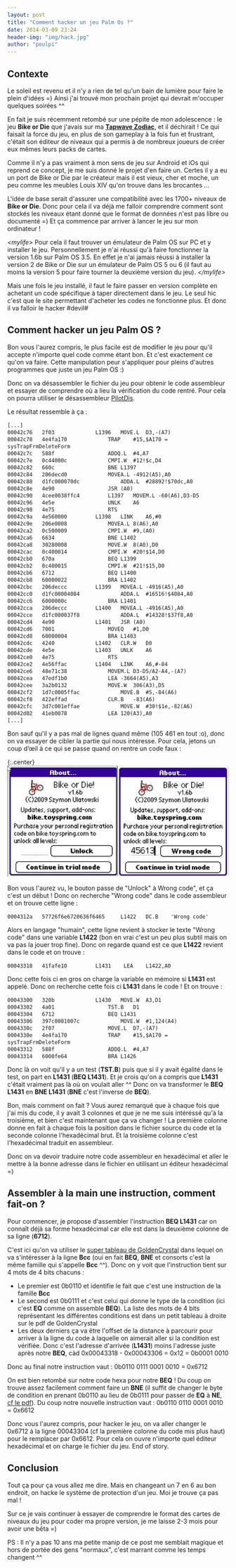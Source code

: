 ```yaml
---
layout: post
title: "Comment hacker un jeu Palm Os ?"
date: 2014-03-09 23:24
header-img: "img/hack.jpg"
author: "poulpi"
---
```


## Contexte 
Le soleil est revenu et il n'y a rien de tel qu'un bain de lumière pour faire le plein d'idées =) Ainsi j'ai trouvé mon prochain projet qui devrait m'occuper quelques soirées ^^

En fait je suis récemment retombé sur une pépite de mon adolescence : le jeu **Bike or Die** que j'avais sur ma [**Tapwave Zodiac**](http://en.wikipedia.org/wiki/Tapwave_Zodiac), et il déchirait ! Ce qui faisait la force du jeu, en plus de son gameplay à la fois fun et frustrant, c'était son éditeur de niveaux qui a permis à de nombreux joueurs de créer eux mêmes leurs packs de cartes.

Comme il n'y a pas vraiment à mon sens de jeu sur Android et iOs qui reprend ce concept, je me suis donné le projet d'en faire un. Certes il y a eu un port de Bike or Die par le créateur mais il est vieux, cher et moche, un peu comme les meubles Louis XIV qu'on trouve dans les brocantes ...

L'idée de base serait d'assurer une compatibilité avec les 1700+ niveaux de **Bike or Die**.  Donc pour cela il va déjà me falloir comprendre comment sont stockés les niveaux étant donné que le format de données n'est pas libre ou documenté =) Et ça commence par arriver à lancer le jeu sur mon ordinateur ! 

*\<mylife\>*
Pour cela il faut trouver un émulateur de Palm OS sur PC et y installer le jeu. Personnellement je n'ai réussi qu'à faire fonctionner la version 1.6b sur Palm OS 3.5. En effet je n'ai jamais réussi à installer la version 2 de Bike or Die sur un émulateur de Palm OS 5 ou 6 (il faut au moins la version 5 pour faire tourner la deuxième version du jeu). 
*\</mylife\>*

Mais une fois le jeu installé, il faut le faire passer en version complète en achetant un code spécifique à taper directement dans le jeu. Le seul hic c'est que le site permettant d'acheter les codes ne fonctionne plus. Et donc il va falloir le hacker #devil#

## Comment hacker un jeu Palm OS ? 

Bon vous l'aurez compris, le plus facile est de modifier le jeu pour qu'il accepte n'importe quel code comme étant bon. Et c'est exactement ce qu'on va faire. Cette manipulation peur s'appliquer pour pleins d'autres programmes que juste un jeu Palm OS :) 

Donc on va désassembler le fichier du jeu pour obtenir le code assembleur et essayer de comprendre où a lieu la vérification du code rentré. Pour cela on pourra utiliser le désassembleur [PilotDis](http://www.freewarepalm.com/utilities/pilotdis.shtml). 

Le résultat ressemble à ça :

	[...]
	00042c76   2f03				L1396	MOVE.L	D3,-(A7)
	00042c78   4e4fa170				TRAP	#15,$A170 = sysTrapFrmDeleteForm
	00042c7c   588f					ADDQ.L	#4,A7
	00042c7e   0c44000c				CMPI.W	#12!$c,D4
	00042c82   660c					BNE	L1397
	00042c84   206decd0				MOVEA.L	-4912(A5),A0
	00042c88   d1fc000070dc				ADDA.L	#28892!$70dc,A0
	00042c8e   4e90					JSR	(A0)
	00042c90   4cee0038ffc4			L1397	MOVEM.L	-60(A6),D3-D5
	00042c96   4e5e					UNLK	A6
	00042c98   4e75					RTS
	00042c9a   4e560000			L1398	LINK	A6,#0
	00042c9e   206e0008				MOVEA.L	8(A6),A0
	00042ca2   0c500009				CMPI.W	#9,(A0)
	00042ca6   6634					BNE	L1402
	00042ca8   30280008				MOVE.W	8(A0),D0
	00042cac   0c400014				CMPI.W	#20!$14,D0
	00042cb0   670a					BEQ	L1399
	00042cb2   0c400015				CMPI.W	#21!$15,D0
	00042cb6   6712					BEQ	L1400
	00042cb8   60000022				BRA	L1402
	00042cbc   206deccc			L1399	MOVEA.L	-4916(A5),A0
	00042cc0   d1fc00004084				ADDA.L	#16516!$4084,A0
	00042cc6   6000000c				BRA	L1401
	00042cca   206deccc			L1400	MOVEA.L	-4916(A5),A0
	00042cce   d1fc000037f8				ADDA.L	#14328!$37f8,A0
	00042cd4   4e90				L1401	JSR	(A0)
	00042cd6   7001					MOVEQ	#1,D0
	00042cd8   60000004				BRA	L1403
	00042cdc   4240				L1402	CLR.W	D0
	00042cde   4e5e				L1403	UNLK	A6
	00042ce0   4e75					RTS
	00042ce2   4e56ffac			L1404	LINK	A6,#-84
	00042ce6   48e71c38				MOVEM.L	D3-D5/A2-A4,-(A7)
	00042cea   47edf1b0				LEA	-3664(A5),A3
	00042cee   3a2b0132				MOVE.W	306(A3),D5
	00042cf2   1d7c0005ffac				MOVE.B	#5,-84(A6)
	00042cf8   422effad				CLR.B	-83(A6)
	00042cfc   3d7c001effae				MOVE.W	#30!$1e,-82(A6)
	00042d02   41eb0078				LEA	120(A3),A0
	[...]

Bon sauf qu'il y a pas mal de lignes quand même (105 461 en tout :o), donc on va essayer de cibler la partie qui nous intéresse. Pour cela, jetons un coup d’œil à ce qui se passe quand on rentre un code faux :

{:.center}
![Oui, la HD c'était pas encore trop ça ...](/img/unlock_bik.jpg)

Bon vous l'aurez vu, le bouton passe de "Unlock" à Wrong code", et ça c'est un début ! Donc on recherche "Wrong code" dans le code assembleur et on trouve cette ligne :

	0004312a   57726f6e6720636f6465		L1422	DC.B	'Wrong code'

Alors en langage "humain", cette ligne revient à stocker le texte "Wrong code" dans une variable **L1422** (bon en vrai c'est un peu plus subtil mais on va pas la jouer trop fine). Donc on regarde quand est ce que **L1422** revient dans le code et on trouve :

	00043318   41fafe10			L1431	 LEA	L1422,A0

Donc cette fois ci en gros on charge la variable en mémoire si **L1431** est appelé. Donc on recherche cette fois ci **L1431** dans le code ! Et on trouve :

	00043300   320b				L1430	MOVE.W	A3,D1
	00043302   4a01					TST.B	D1
	00043304   6712					BEQ	L1431
	00043306   397c0001007c				MOVE.W	#1,124(A4)
	0004330c   2f07					MOVE.L	D7,-(A7)
	0004330e   4e4fa170				TRAP	#15,$A170 = sysTrapFrmDeleteForm
	00043312   588f					ADDQ.L	#4,A7
	00043314   6000fe64				BRA	L1426

Donc là on voit qu'il y a un test (**TST.B**) puis que si il y avait égalité dans le test, on part en **L1431** (**BEQ L1431**). Et je crois qu'on a compris que **L1431** c'était vraiment pas là où on voulait aller ^^ Donc on va transformer le **BEQ L1431** en **BNE L1431** (**BNE** c'est l'inverse de **BEQ**). 

Bon, mais comment on fait ? Vous aurez remarqué que à chaque fois que j'ai mis du code, il y avait 3 colonnes et que je ne me suis intéréssé qu'à la troisième, et bien c'est maintenant que ça va changer ! La première colonne donne en fait à chaque fois la position dans le fichier source du code et la seconde colonne l'hexadécimal brut. Et la troisième colonne c'est l'hexadécimal traduit en assembleur.

Donc on va devoir traduire notre code assembleur en hexadécimal et aller le mettre à la bonne adresse dans le fichier en utilisant un éditeur hexadécimal =)

## Assembler à la main une instruction, comment fait-on ?

Pour commencer, je propose d'assembler l'instruction **BEQ L1431** car on connaît déjà sa forme hexadécimal car elle est dans la deuxième colonne de sa ligne (**6712**). 

C'est ici qu'on va utiliser le [super tableau de GoldenCrystal](http://goldencrystal.free.fr/M68kOpcodes.pdf) dans lequel on va s'intéresser à la ligne **Bcc** (oui en fait **BEQ**, **BNE** et consorts c'est la même famille qui s'appelle **Bcc** ^^). Donc on y voit que l'instruction tient sur 4 mots de 4 bits chacuns :

- Le premier est 0b0110 et identifie le fait que c'est une instruction de la famille **Bcc**
- Le second est 0b0111 et c'est celui qui donne le type de la condition (ici c'est **EQ** comme on assemble **BEQ**). La liste des mots de 4 bits représentant les différentes conditions est dans un petit tableau à droite sur le pdf de GoldenCrystal
- Les deux derniers ça va être l'offset de la distance à parcourir pour arriver à la ligne du code à laquelle on aimerait aller si la condition est vérifiée. Donc c'est l'adresse d'arrivée (**L1431**) moins l'adresse juste après notre **BEQ**, càd 0x00043318 - 0x00043306 = 0x12 = 0b0001 0010

Donc au final notre instruction vaut :
0b0110 0111 0001 0010 = 0x6712

On est bien retombé sur notre code hexa pour notre **BEQ** ! Du coup on trouve assez facilement comment faire un **BNE** (il suffit de changer le byte de condition en prenant 0b0110 au lieu de 0b0111 pour passer de **EQ** à **NE**, [cf le pdf](http://goldencrystal.free.fr/M68kOpcodes.pdf)). Du coup notre nouvelle instruction vaut :
0b0110 0110 0001 0010 = 0x6612

Donc vous l'aurez compris, pour hacker le jeu, on va aller changer le 0x6712 à la ligne 00043304 (cf la première colonne du code mis plus haut) pour le remplacer par 0x6612. Pour cela on ouvre n'importe quel éditeur hexadécimal et on charge le fichier du jeu. End of story. 

## Conclusion 

Tout ça pour ça vous allez me dire. Mais en changeant un 7 en 6 au bon endroit, on hacke le système de protection d'un jeu. Moi je trouve ça pas mal ! 

Sur ce je vais continuer à essayer de comprendre le format des cartes de niveaux du jeu pour coder ma propre version, je me laisse 2-3 mois pour avoir une bêta =) 

PS : Il n'y a pas 10 ans ma petite manip de ce post me semblait magique et hors de portée des gens "normaux", c'est marrant comme les temps changent ^^
